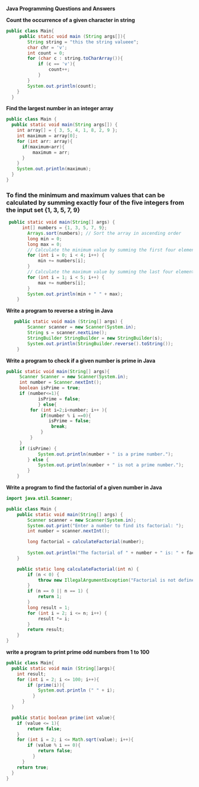 **Java Programming Questions and Answers**

**Count the occurrence of a given character in string**

```java
public class Main{
	 public static void main (String args[]){
        String string = "this the string valueee";
        char chr = 'v';
        int count = 0;
        for (char c : string.toCharArray()){
            if (c == 'v'){
                count++;
            } 
        }
        System.out.println(count);
    }
  }
```
**Find the largest number in an integer array**

```java
public class Main {
  public static void main(String args[]) {
    int array[] = { 3, 5, 4, 1, 8, 2, 9 };
    int maximum = array[0];
    for (int arr: array){
      if(maximum<arr){
          maximum = arr;
      }
    }
    System.out.println(maximum);
  }
}
```
### To find the minimum and maximum values that can be calculated by summing exactly four of the five integers from the input set {1, 3, 5, 7, 9}
```java
 public static void main(String[] args) {
      int[] numbers = {1, 3, 5, 7, 9};
        Arrays.sort(numbers); // Sort the array in ascending order
        long min = 0;
        long max = 0;
        // Calculate the minimum value by summing the first four elements
        for (int i = 0; i < 4; i++) {
            min += numbers[i];
        }
        // Calculate the maximum value by summing the last four elements
        for (int i = 1; i < 5; i++) {
            max += numbers[i];
        }
        System.out.println(min + " " + max);
    }
```
**Write a program to reverse a string in Java**
```java
   public static void main (String[] args) {
        Scanner scanner = new Scanner(System.in);
        String s = scanner.nextLine();
        StringBuilder StringBuilder = new StringBuilder(s);
        System.out.println(StringBuilder.reverse().toString());
    }
```
**Write a program to check if a given number is prime in Java**
```java
public static void main(String[] args){
     Scanner Scanner = new Scanner(System.in);
     int number = Scanner.nextInt();
     boolean isPrime = true;
     if (number<=1){
            isPrime = false;
            } else{
         for (int i=2;i<number; i++ ){
             if(number % i ==0){
                isPrime = false;
                 break;
             }
         } 
     }
     if (isPrime) {
            System.out.println(number + " is a prime number.");
        } else {
            System.out.println(number + " is not a prime number.");
        }
    }
```
**Write a program to find the factorial of a given number in Java**
``` java
import java.util.Scanner;

public class Main {
    public static void main(String[] args) {
        Scanner scanner = new Scanner(System.in);
        System.out.print("Enter a number to find its factorial: ");
        int number = scanner.nextInt();

        long factorial = calculateFactorial(number);
        
        System.out.println("The factorial of " + number + " is: " + factorial);
    }

    public static long calculateFactorial(int n) {
        if (n < 0) {
            throw new IllegalArgumentException("Factorial is not defined for negative numbers.");
        }
        if (n == 0 || n == 1) {
            return 1;
        }
        long result = 1;
        for (int i = 2; i <= n; i++) {
            result *= i;
        }
        return result;
    }
}
```
**write a program to print prime odd numbers from 1 to 100**
```java
public class Main{
  public static void main (String[]args){
	int result;
	for (int i = 2; i <= 100; i++){
		if (prime(i)){
			System.out.println (" " + i);
		  }
	  }
  }

  public static boolean prime(int value){
	if (value <= 1){
		return false;
	}
	for (int i = 2; i <= Math.sqrt(value); i++){
		if (value % i == 0){
			return false;
		  }
	  }
	return true;
  }
}
```
